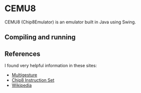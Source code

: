 # CEMU8
CEMU8 (Chip8Emulator) is an emulator built in Java using Swing.

## Compiling and running


## References
I found very helpful information in these sites:
  * [Multigesture]
  * [Chip8 Instruction Set]
  * [Wikipedia]

[Multigesture]:http://www.multigesture.net/articles/how-to-write-an-emulator-chip-8-interpreter/
[Chip8 Instruction Set]:http://devernay.free.fr/hacks/chip8/C8TECH10.HTM
[Wikipedia]:https://en.wikipedia.org/wiki/CHIP-8
